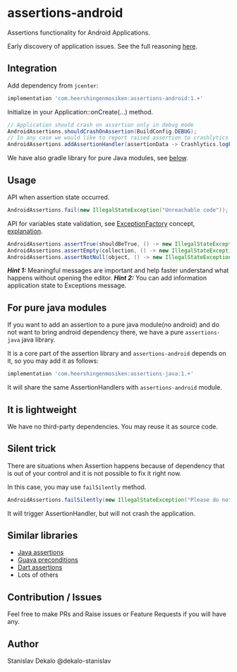 # assertions-android

Assertions functionality for Android Applications.

Early discovery of application issues.
See the full reasoning [here](docs/reasoning.md).

## Integration

Add dependency from `jcenter`:
```gradle
implementation 'com.heershingenmosiken:assertions-android:1.+'
```

Initialize in your Application::onCreate(...) method.

```java
// Application should crash on assertion only in debug mode
AndroidAssertions.shouldCrashOnAssertion(BuildConfig.DEBUG);
// In any case we would like to report raised assertion to crashlytics as Non-Fatal exception
AndroidAssertions.addAssertionHandler(assertionData -> Crashlytics.logException(assertion.throwable));
```

We have also gradle library for pure Java modules, see [below](https://github.com/heershingenmosiken/assertions-android#for-pure-java-modules).

## Usage

API when assertion state occurred.
```java
AndroidAssertions.fail(new IllegalStateException("Unreachable code"));
```

API for variables state validation, see [ExceptionFactory](docs/exception_factory.md) concept, [explanation](docs/exception_factory.md).
```java
AndroidAssertions.assertTrue(shouldBeTrue, () -> new IllegalStateException("Value is not true"));
AndroidAssertions.assertEmpty(collection, () -> new IllegalStateException("Collection is not empty"));
AndroidAssertions.assertNotNull(object, () -> new IllegalStateException("Collection is not empty"));
```

***Hint 1:*** Meaningful messages are important and help faster understand what happens without opening the editor.
***Hint 2:*** You can add information application state to Exceptions message.

## For pure java modules

If you want to add an assertion to a pure java module(no android) and do not want to bring android dependency there, we have a pure `assertions-java` java library.

It is a core part of the assertion library and `assertions-android` depends on it, so you may add it as follows:

```gradle
implementation 'com.heershingenmosiken:assertions-java:1.+'
```

It will share the same AssertionHandlers with `assertions-android` module.

## It is lightweight

We have no third-party dependencies.
You may reuse it as source code.

## Silent trick

There are situations when Assertion happens because of dependency that is out of your control and it is not possible to fix it right now. 

In this case, you may use `failSilently` method.
```java
AndroidAssertions.failSilently(new IllegalStateException("Please do not use failSilently to often."));
```

It will trigger AssertionHandler, but will not crash the application.

## Similar libraries

 * [Java assertions](https://docs.oracle.com/javase/7/docs/technotes/guides/language/assert.html)
 * [Guava preconditions](https://github.com/google/guava/blob/master/guava/src/com/google/common/base/Preconditions.java)
 * [Dart assertions](https://www.dartlang.org/guides/language/language-tour#assert)
 * Lots of others
 
## Contribution / Issues

Feel free to make PRs and Raise issues or Feature Requests if you will have any.

## Author

Stanislav Dekalo @dekalo-stanislav 